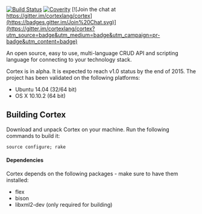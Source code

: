 [![Build Status](https://travis-ci.org/cortexlang/cortex.svg?branch=master)](https://travis-ci.org/Seldomberry/cortex) [![Coverity](https://scan.coverity.com/projects/3807/badge.svg)](https://scan.coverity.com/projects/3807) [![Join the chat at https://gitter.im/cortexlang/cortex](https://badges.gitter.im/Join%20Chat.svg)](https://gitter.im/cortexlang/cortex?utm_source=badge&utm_medium=badge&utm_campaign=pr-badge&utm_content=badge)

An open source, easy to use, multi-language CRUD API and scripting language for connecting to your technology stack.

Cortex is in alpha. It is expected to reach v1.0 status by the end of 2015. The project has been validated on the following platforms:
 * Ubuntu 14.04 (32/64 bit)
 * OS X 10.10.2 (64 bit)

## Building Cortex
Download and unpack Cortex on your machine. Run the following commands to build it:
```
source configure; rake
```
#### Dependencies
Cortex depends on the following packages - make sure to have them installed:
 * flex
 * bison
 * libxml2-dev (only required for building)
